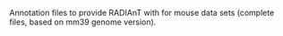 Annotation files to provide RADIAnT with for mouse data sets (complete files, based on mm39 genome version).
